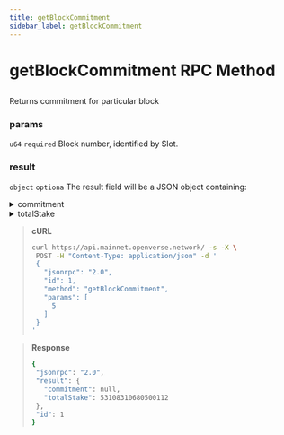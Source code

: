 ```yaml
---
title: getBlockCommitment
sidebar_label: getBlockCommitment
---
```

# getBlockCommitment RPC Method
## 

Returns commitment for particular block

### params


 `u64`  `required` Block number, identified by Slot.

### result

`object`  `optiona` The result field will be a JSON object containing:


<details>
  <summary>commitment</summary>

   Array of u64 integers logging the amount of cluster stake in lamports that has voted on the block at each depth from 0 to MAX_LOCKOUT_HISTORY.
</details>

<details>
  <summary>totalStake</summary>

    Total active stake, in lamports, of the current epoch.
</details>

> **cURL**
> ```bash
>curl https://api.mainnet.openverse.network/ -s -X \
>  POST -H "Content-Type: application/json" -d ' 
>  {
>    "jsonrpc": "2.0",
>    "id": 1,
>    "method": "getBlockCommitment",
>    "params": [
>      5
>    ]
>  }
>'
>```


> **Response**
> ```bash
>{
>  "jsonrpc": "2.0",
>  "result": {
>    "commitment": null,
>    "totalStake": 53108310680500112
>  },
>  "id": 1
>}
>```
